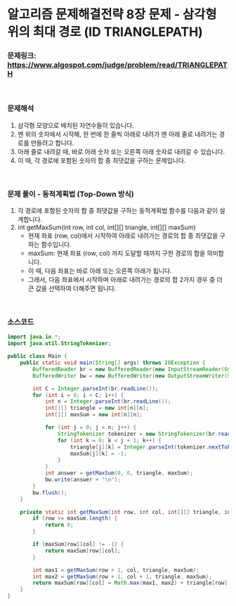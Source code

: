 # 알고리즘 문제해결전략 8장 문제 - 삼각형 위의 최대 경로 (ID TRIANGLEPATH)

### 문제링크: https://www.algospot.com/judge/problem/read/TRIANGLEPATH

<br>

### 문제해석

1. 삼각형 모양으로 배치된 자연수들이 있습니다.
1. 맨 위의 숫자에서 시작해, 한 번에 한 줄씩 아래로 내려가 맨 아래 줄로 내려가는 경로를 만들려고 합니다. 
1. 아래 줄로 내려갈 때, 바로 아래 숫자 또는 오른쪽 아래 숫자로 내려갈 수 있습니다.
1. 이 때, 각 경로에 포함된 숫자의 합 중 최댓값을 구하는 문제입니다.

<br>

### 문제 풀이 - 동적계획법 (Top-Down 방식)

1. 각 경로에 포함된 숫자의 합 중 최댓값을 구하는 동적계획법 함수를 다음과 같이 설계합니다.
1. int getMaxSum(int row, int col, int[][] triangle, int[][] maxSum)
   - 현재 좌표 (row, col)에서 시작하여 아래로 내려가는 경로의 합 중 최댓값을 구하는 함수입니다.
   - maxSum: 현재 좌표 (row, col) 까지 도달할 때까지 구한 경로의 합을 의미합니다.
   - 이 때, 다음 좌표는 바로 아래 또는 오른쪽 아래가 됩니다.
   - 그래서, 다음 좌표에서 시작하며 아래로 내려가는 경로의 합 2가지 경우 중 더 큰 값을 선택하여 더해주면 됩니다.

<br>

### 소스코드

```java
import java.io.*;
import java.util.StringTokenizer;

public class Main {
    public static void main(String[] args) throws IOException {
        BufferedReader br = new BufferedReader(new InputStreamReader(System.in));
        BufferedWriter bw = new BufferedWriter(new OutputStreamWriter(System.out));

        int C = Integer.parseInt(br.readLine());
        for (int i = 0; i < C; i++) {
            int n = Integer.parseInt(br.readLine());
            int[][] triangle = new int[n][n];
            int[][] maxSum = new int[n][n];

            for (int j = 0; j < n; j++) {
                StringTokenizer tokenizer = new StringTokenizer(br.readLine());
                for (int k = 0; k < j + 1; k++) {
                    triangle[j][k] = Integer.parseInt(tokenizer.nextToken());
                    maxSum[j][k] = -1;
                }
            }
            int answer = getMaxSum(0, 0, triangle, maxSum);
            bw.write(answer + "\n");
        }
        bw.flush();
    }

    private static int getMaxSum(int row, int col, int[][] triangle, int[][] maxSum) {
        if (row >= maxSum.length) {
            return 0;
        }

        if (maxSum[row][col] != -1) {
            return maxSum[row][col];
        }

        int max1 = getMaxSum(row + 1, col, triangle, maxSum);
        int max2 = getMaxSum(row + 1, col + 1, triangle, maxSum);
        return maxSum[row][col] = Math.max(max1, max2) + triangle[row][col];
    }
}
```
